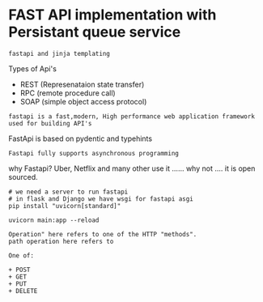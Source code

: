 # FAST API implementation with Persistant queue service
```
fastapi and jinja templating
```
Types of Api's
+ REST (Represenataion state transfer)
+ RPC (remote procedure call)
+ SOAP (simple object access protocol)

```
fastapi is a fast,modern, High performance web application framework used for building API's
```
FastApi is based on pydentic and typehints
```
Fastapi fully supports asynchronous programming
```
why Fastapi?
Uber, Netflix and many other use it ...... why not .... it is open sourced.

```
# we need a server to run fastapi
# in flask and Django we have wsgi for fastapi asgi
pip install "uvicorn[standard]"
```
```
uvicorn main:app --reload
```
```
Operation" here refers to one of the HTTP "methods".
path operation here refers to

One of:

+ POST
+ GET
+ PUT
+ DELETE
```

